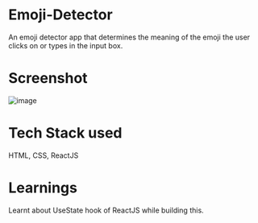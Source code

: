 # Emoji-Detector

An emoji detector app that determines the meaning of the emoji the user clicks on or types in the input box.

# Screenshot

![image](https://user-images.githubusercontent.com/67526478/208763394-f9e90c2d-d431-4d4d-bbd3-7026dc8a7e51.png)

# Tech Stack used

HTML, CSS, ReactJS

# Learnings

Learnt about UseState hook of ReactJS while building this.

